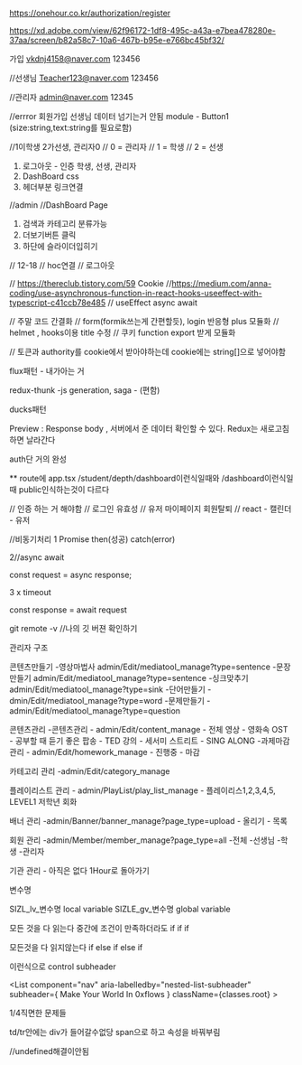 https://onehour.co.kr/authorization/register    



https://xd.adobe.com/view/62f96172-1df8-495c-a43a-e7bea478280e-37aa/screen/b82a58c7-10a6-467b-b95e-e766bc45bf32/


가입
vkdnj4158@naver.com
123456


//선생님
Teacher123@naver.com
123456


//관리자
admin@naver.com
12345

 
//errror 회원가입 선생님 데이터 넘기는거 안됨
module - Button1 (size:string,text:string를 필요로함)


//1이학생 2가선생, 관리자0
// 0 = 관리자
// 1 = 학생
// 2 = 선생

1. 로그아웃 - 인증 학생, 선생, 관리자
2. DashBoard css
3. 헤더부분 링크연결

//admin
//DashBoard Page

1. 검색과 카테고리 분류가능
2. 더보기버튼 클릭
3. 하단에 슬라이더입히기


// 12-18 
// hoc연결
// 로그아웃

// https://thereclub.tistory.com/59   Cookie
//https://medium.com/anna-coding/use-asynchronous-function-in-react-hooks-useeffect-with-typescript-c41ccb78e485 // useEffect async await

// 주말 코드 간결화
//  form(formik쓰는게 간편할듯), login 반응형 plus 모듈화
//  helmet , hooks이용 title 수정
// 쿠키 function export 받게 모듈화


// 토큰과 authority를 cookie에서 받아야하는데
cookie에는 string[]으로 넣어야함




flux패턴 - 내가아는 거

redux-thunk -js generation, saga - (편함)

ducks패턴


Preview : Response body , 서버에서 준 데이터 확인할 수 있다.
Redux는 새로고침하면 날라간다


auth단 거의 완성



**
route에 app.tsx
/student/depth/dashboard이런식일때와
/dashboard이런식일때 public인식하는것이 다르다


// 인증 하는 거 해야함
// 로그인 유효성
// 유저 마이페이지 회원탈퇴
// react - 캘린더 - 유저


//비동기처리
1 Promise then(성공) catch(error)

2//async await

const request = async response;



3 x timeout

const response = await request


git remote -v //나의 깃 버젼 확인하기



관리자 구조

콘텐츠만들기
    -영상마법사 admin/Edit/mediatool_manage?type=sentence
    -문장만들기 admin/Edit/mediatool_manage?type=sentence
    -싱크맞추기 admin/Edit/mediatool_manage?type=sink
    -단어만들기 - dmin/Edit/mediatool_manage?type=word
    -문제만들기 - admin/Edit/mediatool_manage?type=question


콘텐츠관리
    -콘텐츠관리 - admin/Edit/content_manage
        - 전체 영상
        - 영화속 OST
        - 공부할 때 듣기 좋은 팝송
        - TED 강의
        - 세서미 스트리트
        - SING ALONG
    -과제마감 관리 - admin/Edit/homework_manage
        - 진행중
        - 마감

카테고리 관리 -admin/Edit/category_manage

플레이리스트 관리 - admin/PlayList/play_list_manage
    - 플레이리스1,2,3,4,5, LEVEL1 저학년 회화

배너 관리  -admin/Banner/banner_manage?page_type=upload
    - 올리기
    - 목록

회원 관리 -admin/Member/member_manage?page_type=all
    -전체
    -선생님
    -학생
    -관리자

기관 관리
    - 아직은 없다
1Hour로 돌아가기


변수명

SIZL_lv_변수명  local variable 
SIZLE_gv_변수명 global variable



모든 것을 다 읽는다 중간에 조건이 만족하더라도
if
if
if


모든것을 다 읽지않는다
if
else if
else if


이런식으로 control subheader

<List
      component="nav"
      aria-labelledby="nested-list-subheader"
      subheader={
        <ListSubheader component="div" id="nested-list-subheader">
          Make Your World In 0xflows
        </ListSubheader>
      }
      className={classes.root}
    >
</List>

1/4직면한 문제들

td/tr안에는 div가 들어갈수없당 span으로 하고 속성을 바꿔부림

//undefined해결이안됨
